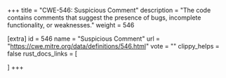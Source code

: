 +++
title = "CWE-546: Suspicious Comment"
description	= "The code contains comments that suggest the presence of bugs, incomplete functionality, or weaknesses."
weight = 546

[extra]
id = 546
name = "Suspicious Comment"
url = "https://cwe.mitre.org/data/definitions/546.html"
vote = ""
clippy_helps = false
rust_docs_links = [
	
]
+++

